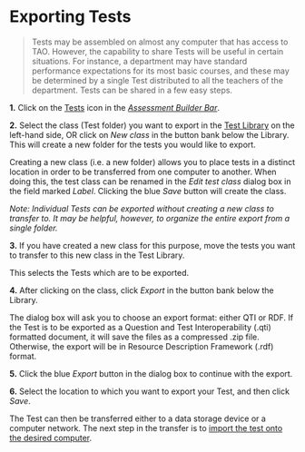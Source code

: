# Exporting Tests

>Tests may be assembled on almost any computer that has access to TAO. However, the capability to share Tests will be useful in certain situations. For instance, a department may have standard performance expectations for its most basic courses, and these may be determined by a single Test distributed to all the teachers of the department. Tests can be shared in a few easy steps.

**1.**  Click on the [Tests](../appendix/glossary.md#test) icon in the *[Assessment Builder Bar](../appendix/glossary.md#assessment-builder-bar)*.

**2.**  Select the class (Test folder) you want to export in the [Test Library](../appendix/glossary.md#test-library) on the left-hand side, OR click on *New class* in the button bank below the Library. This will create a new folder for the tests you would like to export.

Creating a new class (i.e. a new folder) allows you to place tests in a distinct location in order to be transferred from one computer to another. When doing this, the test class can be renamed in the *Edit test class* dialog box in the field marked *Label*. Clicking the blue *Save* button will create the class.

*Note: Individual Tests can be exported without creating a new class to transfer to. It may be helpful, however, to organize the entire export from a single folder.*

**3.**  If you have created a new class for this purpose, move the tests you want to transfer to this new class in the Test Library.

This selects the Tests which are to be exported.

**4.**  After clicking on the class, click *Export* in the button bank below the Library.

The dialog box will ask you to choose an export format: either QTI or RDF.
If the Test is to be exported as a Question and Test Interoperability (.qti) formatted document, it will save the files as a compressed .zip file. Otherwise, the export will be in Resource Description Framework (.rdf) format.

**5.**  Click the blue *Export* button in the dialog box to continue with the export.

**6.**  Select the location to which you want to export your Test, and then click *Save*.

The Test can then be transferred either to a data storage device or a computer network. The next step in the transfer is to [import the test onto the desired computer](../tests/importing-a-test.md).
